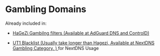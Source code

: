 # Gambling Domains

Already included in:

- [HaGeZi Gambilng filters (Available at AdGuard DNS and ControlD)](https://github.com/hagezi/dns-blocklists?tab=readme-ov-file#slot_machine-gambling---protects-against-gambling-content-)

- [UT1 Blacklist (Usually take longer than Hagezi, Available at NextDNS Gambling Category, ) ](https://github.com/arfshl/ut1-blacklists) for NextDNS Usage

